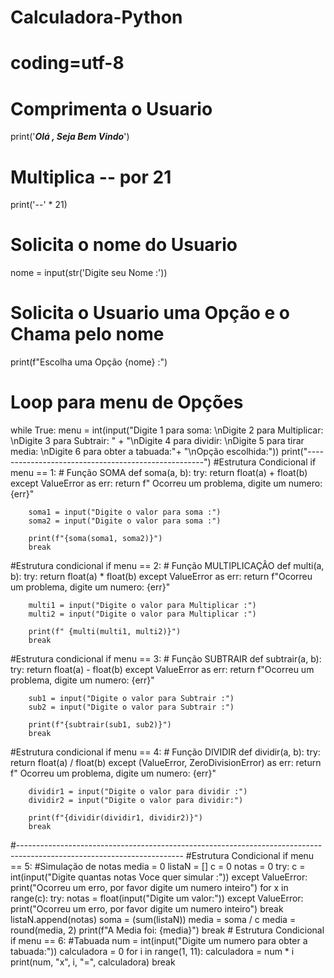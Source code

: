 # Calculadora-Python
# coding=utf-8

# Comprimenta o Usuario
print('***********Olá , Seja Bem Vindo***********')

# Multiplica -- por 21
print('--' * 21)

# Solicita o nome do Usuario
nome = input(str('Digite seu Nome :'))

# Solicita o Usuario uma Opção e o Chama pelo nome
print(f"Escolha uma Opção {nome} :")

# Loop para menu de Opções
while True:
    menu = int(input("Digite 1 para soma: \nDigite 2 para Multiplicar: \nDigite 3 para Subtrair: " +
                     "\nDigite 4 para dividir: \nDigite 5 para tirar media: \nDigite 6 para obter a tabuada:"+
                     "\nOpção escolhida:"))
    print("----------------------------------------------------")
#Estrutura Condicional
    if menu == 1:
        # Função SOMA
        def soma(a, b):
            try:
                return float(a) + float(b)
            except ValueError as err:
                return f" Ocorreu um problema, digite um numero: {err}"


        soma1 = input("Digite o valor para soma :")
        soma2 = input("Digite o valor para soma :")

        print(f"{soma(soma1, soma2)}")
        break

#Estrutura condicional
    if menu == 2:
        # Função  MULTIPLICAÇÂO
        def multi(a, b):
            try:
                return float(a) * float(b)
            except ValueError as err:
                return f"Ocorreu um problema, digite um numero: {err}"


        multi1 = input("Digite o valor para Multiplicar :")
        multi2 = input("Digite o valor para Multiplicar :")

        print(f" {multi(multi1, multi2)}")
        break

#Estrutura condicional
    if menu == 3:
        # Função  SUBTRAIR
        def subtrair(a, b):
            try:
                return float(a) - float(b)
            except ValueError as err:
                return f"Ocorreu um problema, digite um numero: {err}"


        sub1 = input("Digite o valor para Subtrair :")
        sub2 = input("Digite o valor para Subtrair :")

        print(f"{subtrair(sub1, sub2)}")
        break

#Estrutura condicional
    if menu == 4:
        # Função DIVIDIR
        def dividir(a, b):
            try:
                return float(a) / float(b)
            except (ValueError, ZeroDivisionError) as err:
                return f" Ocorreu um problema, digite um numero: {err}"


        dividir1 = input("Digite o valor para dividir :")
        dividir2 = input("Digite o valor para dividir:")

        print(f"{dividir(dividir1, dividir2)}")
        break
#-----------------------------------------------------------------------------------------------------------------------
    #Estrutura Condicional
    if menu == 5:
        #Simulação de notas
        media = 0
        listaN = []
        c = 0
        notas = 0
        try:
            c = int(input("Digite  quantas notas Voce quer simular :"))
        except ValueError:
            print("Ocorreu um erro, por favor digite um numero inteiro")
        for x in range(c):
            try:
                notas = float(input("Digite um valor:"))
            except ValueError:
                print("Ocorreu um erro, por favor digite um numero inteiro")
                break
            listaN.append(notas)
            soma = (sum(listaN))
            media = soma / c
            media = round(media, 2)
        print(f"A Media foi: {media}")
        break
    # Estrutura Condicional
    if menu == 6:
        #Tabuada
        num = int(input("Digite um numero para obter a tabuada:"))
        calculadora = 0
        for i in range(1, 11):
            calculadora = num * i
            print(num, "x", i, "=", calculadora)
        break
